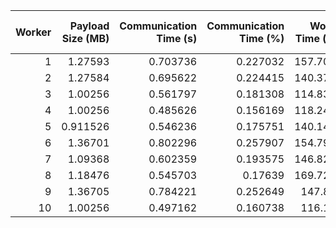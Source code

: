 |   Worker |   Payload Size (MB) |   Communication Time (s) |   Communication Time (%) |   Work Time (s) |   Work Time (%) |   Other Time (s) |   Other Time (%) |
|---------:|--------------------:|-------------------------:|-------------------------:|----------------:|----------------:|-----------------:|-----------------:|
|        1 |            1.27593  |                 0.703736 |                 0.227032 |         157.707 |         50.8777 |          151.562 |          48.8953 |
|        2 |            1.27584  |                 0.695622 |                 0.224415 |         140.375 |         45.2867 |          168.899 |          54.4889 |
|        3 |            1.00256  |                 0.561797 |                 0.181308 |         114.837 |         37.0612 |          194.459 |          62.7575 |
|        4 |            1.00256  |                 0.485626 |                 0.156169 |         118.249 |         38.027  |          192.226 |          61.8169 |
|        5 |            0.911526 |                 0.546236 |                 0.175751 |         140.145 |         45.0916 |          170.11  |          54.7327 |
|        6 |            1.36701  |                 0.802296 |                 0.257907 |         154.792 |         49.7596 |          155.486 |          49.9825 |
|        7 |            1.09368  |                 0.602359 |                 0.193575 |         146.821 |         47.1827 |          163.752 |          52.6237 |
|        8 |            1.18476  |                 0.545703 |                 0.17639  |         169.725 |         54.861  |          139.102 |          44.9626 |
|        9 |            1.36705  |                 0.784221 |                 0.252649 |         147.88  |         47.642  |          161.735 |          52.1054 |
|       10 |            1.00256  |                 0.497162 |                 0.160738 |         116.12  |         37.5431 |          192.682 |          62.2962 |